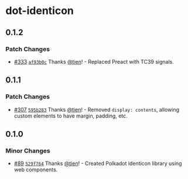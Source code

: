 # dot-identicon

## 0.1.2

### Patch Changes

- [#333](https://github.com/tien/dot-connect/pull/333) [`af93b0c`](https://github.com/tien/dot-connect/commit/af93b0c8c0fe23aed67f4e0c0f8df907ca942cf8) Thanks [@tien](https://github.com/tien)! - Replaced Preact with TC39 signals.

## 0.1.1

### Patch Changes

- [#307](https://github.com/tien/dot-connect/pull/307) [`595b283`](https://github.com/tien/dot-connect/commit/595b2839ede75059839ddcbcecdb7e75a456409e) Thanks [@tien](https://github.com/tien)! - Removed `display: contents`, allowing custom elements to have margin, padding, etc.

## 0.1.0

### Minor Changes

- [#89](https://github.com/tien/dot-connect/pull/89) [`529f764`](https://github.com/tien/dot-connect/commit/529f764386e2b1389f1f35f42c26e1438f6c0655) Thanks [@tien](https://github.com/tien)! - Created Polkadot identicon library using web components.

